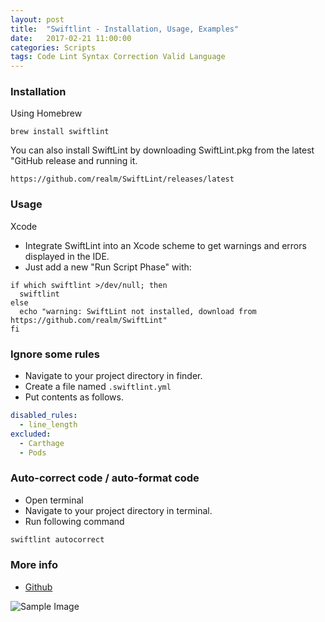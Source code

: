 ```yaml
---
layout: post
title:  "Swiftlint - Installation, Usage, Examples"
date:   2017-02-21 11:00:00
categories: Scripts
tags: Code Lint Syntax Correction Valid Language
---
```


### Installation

Using Homebrew

```
brew install swiftlint
```

You can also install SwiftLint by downloading SwiftLint.pkg from the latest "GitHub release and running it.

```
https://github.com/realm/SwiftLint/releases/latest
```

### Usage

Xcode

* Integrate SwiftLint into an Xcode scheme to get warnings and errors displayed in the IDE. 
* Just add a new "Run Script Phase" with:

```
if which swiftlint >/dev/null; then
  swiftlint
else
  echo "warning: SwiftLint not installed, download from https://github.com/realm/SwiftLint"
fi
```

### Ignore some rules

* Navigate to your project directory in finder.
* Create a file named `.swiftlint.yml`
* Put contents as follows.

 	
```yml
disabled_rules:
  - line_length
excluded:
  - Carthage
  - Pods
```

### Auto-correct code / auto-format code

* Open terminal
* Navigate to your project directory in terminal.
* Run following command

```sh
swiftlint autocorrect
```

### More info

* [Github](https://github.com/realm/SwiftLint)

![Sample Image](https://github.com/realm/SwiftLint/raw/master/assets/screenshot.png)
